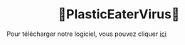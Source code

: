 <h1 align=center>
  🦠PlasticEaterVirus🦠
</h1>

Pour télécharger notre logiciel, vous pouvez cliquer [ici](https://github.com/ETML-Midicix/PlasticEaterVirus/blob/main/Program/PlasticEater.vbs)
